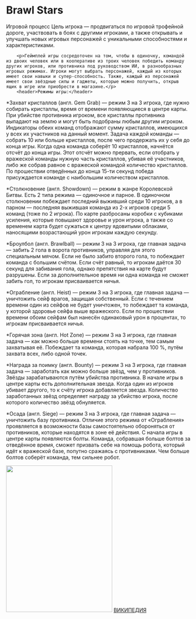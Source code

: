 <html>
    <h1>Brawl Stars</h1>
    <title>Brawl Stars википедия от саши</title>
    <body>
        <p>Игровой процесс
Цель игрока — продвигаться по игровой трофейной дороге, участвовать в боях с другими игроками, а также открывать и улучшать новых игровых персонажей с уникальными способностями и характеристиками.</p>

        <p>Геймплей игры сосредоточен на том, чтобы в одиночку, командой из двоих человек или в кооперативе из троих человек победить команду других игроков, или противника под руководством ИИ, в разнообразных игровых режимах. Игроки могут выбрать персонажей, каждый из которых имеет свои навыки и супер-способность. Также, каждый из персонажей имеет свои звёздные силы и гаджеты, которые можно получить, открыв ящик в игре или приобрести в магазине.</p>
        <header>Режимы игры:</header>
<p>*Захват кристаллов (англ. Gem Grab) — режим 3 на 3 игрока, где нужно собирать кристаллы, время от времени появляющиеся в центре карты. При убийстве противника игроком, все кристаллы противника выпадают на землю и могут быть подобраны любым другим игроком. Индикаторы обеих команд отображают сумму кристаллов, имеющихся у всех их участников на данный момент. Задача каждой команды — собрать 10 или больше кристаллов, после чего продержать их у себя до конца игры. Когда одна команда соберёт 10 кристаллов, начнётся отсчёт до конца игры. Этот отсчёт можно прервать, если отобрать у вражеской команды нужную часть кристаллов, убивая её участников, либо же собрав равное с вражеской командой количество кристаллов. По прошествии отведённых до конца 15-ти секунд победа присуждается команде с наибольшим количеством кристаллов.</p>
        <p>*Столкновение (англ. Showdown) — режим в жанре Королевской Битвы. Есть 2 типа режима — одиночное и парное. В одиночном столкновении побеждает последний выживший среди 10 игроков, а в парном — последняя выжившая команда из 2-х игроков среди 5 команд (тоже по 2 игрока). По карте разбросаны коробки с кубиками усиления, которые повышают здоровье и урон игрока, а также со временем карта будет сужаться к центру ядовитыми облаками, наносящими возрастающий урон игрокам каждую секунду.</p>
        <p>*Броулбол (англ. Brawlball) — режим 3 на 3 игрока, где главная задача — забить 2 гола в ворота противников, управляя для этого специальным мячом. Если не было забито второго гола, то побеждает команда с большим счётом. Если счёт равный, то игрокам даётся 30 секунд для забивания гола, однако препятствия на карте будут разрушены. Если за дополнительное время ни одна команда не сможет забить гол, то игрокам присваивается ничья.</p>
        <p>*Ограбление (англ. Heist) — режим 3 на 3 игрока, где главная задача — уничтожить сейф врагов, защищая собственный. Если с течением времени один из сейфов не будет уничтожен, то побеждает та команда, у которой здоровье сейфа выше вражеского. Если по прошествии времени обоим сейфам был нанесён одинаковый урон в процентах, то игрокам присваивается ничья.</p>
<p>*Горячая зона (англ. Hot Zone) — режим 3 на 3 игрока, где главная задача — как можно больше времени стоять на точке, тем самым захватывая её. Побеждает та команда, которая набрала 100 %, путём захвата всех, либо одной точек.</p>
<p>*Награда за поимку (англ. Bounty) — режим 3 на 3 игрока, где главная задача — заработать как можно больше звёзд, чем у противников. Звёзды зарабатываются путём убийства противника. В начале игры в центре карты есть дополнительная звезда. Когда один из игроков убивает другого, то к счёту игрока добавляется звезда. Количество заработанных звёзд определяет награду за убийство игрока, после которого количество звёзд обнуляется.</p>
<p>*Осада (англ. Siege) — режим 3 на 3 игрока, где главная задача — уничтожить базу противника. Отличие этого режима от «Ограбления» проявляется в возможности базы самостоятельно обороняться от противников, которые находятся в зоне её действия. С начала игры в центре карты появляются болты. Команда, собравшая больше болтов за отведённое время, сможет призвать себе на помощь робота, который идёт к вражеской базе, попутно сражаясь с противниками. Чем больше болтов соберёт команда, тем сильнее робот.</p>
        <img src="https://mytopkid.com/wp-content/uploads/mytopkid-phone-wallpapers-brawlstars-23.jpg" height="400px" width="290px">
        <a href="https://ru.wikipedia.org/wiki/Brawl_Stars">ВИКИПЕДИЯ</a>
    <footer></footer>
    </body>
</html>
